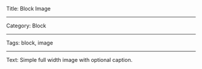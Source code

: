 Title: Block Image

---

Category: Block

---

Tags: block, image

---

Text: Simple full width image with optional caption.
